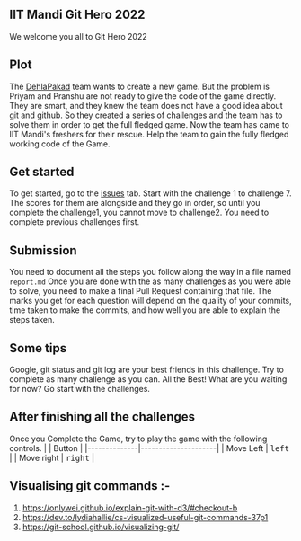 ## IIT Mandi Git Hero 2022
We welcome you all to Git Hero 2022


## Plot
The [DehlaPakad](https://dehlapakad.com) team wants to create a new game. But the problem is Priyam and Pranshu are not ready to give the code of the game directly. They are smart, and they knew the team does not have a good idea about git and github. So they created a series of challenges and the team has to solve them in order to get the full fledged game. Now the team has came to IIT Mandi's freshers for their rescue. Help the team to gain the fully fledged working code of the Game.

## Get started
To get started, go to the [issues](https://github.com/KamandPrompt/GitHero_2022/issues) tab. Start with the challenge 1 to challenge 7. The scores for them are alongside and they go in order, so until you complete the challenge1, you cannot move to challenge2. You need to complete previous challenges first.

## Submission
You need to document all the steps you follow along the way in a file named `report.md`
Once you are done with the as many challenges as you were able to solve, you need to make a final Pull Request containing that file. 
The marks you get for each question will depend on the quality of your commits, time taken to make the commits, and how well you are able to explain the steps taken.

## Some tips
Google, git status and git log are your best friends in this challenge.
Try to complete as many challenge as you can. All the Best! What are you waiting for now? Go start with the challenges.


## After finishing all the challenges
Once you Complete the Game, try to play the game with the following controls.
|              | Button              |
|--------------|---------------------|
| Move Left    | <kbd>left</kbd>     |
| Move right   | <kbd>right</kbd>    |

## Visualising git commands :-
1. https://onlywei.github.io/explain-git-with-d3/#checkout-b
2. https://dev.to/lydiahallie/cs-visualized-useful-git-commands-37p1
3. https://git-school.github.io/visualizing-git/
